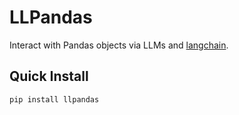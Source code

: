 # LLPandas

Interact with Pandas objects via LLMs and [langchain](https://github.com/hwchase17/langchain).

## Quick Install

`pip install llpandas`
